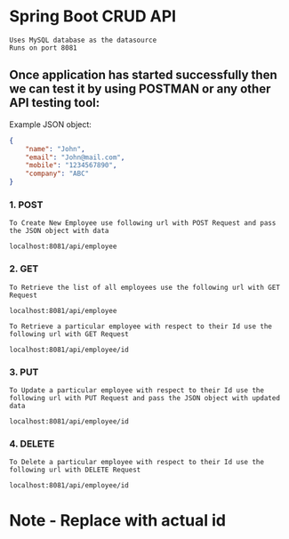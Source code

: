 # Spring Boot CRUD API

	Uses MySQL database as the datasource
	Runs on port 8081
	
## Once application has started successfully then we can test it by using POSTMAN or any other API testing tool:

Example JSON object:
```json
{
	"name": "John",
	"email": "John@mail.com",
	"mobile": "1234567890",
	"company": "ABC"
}
```


### 1. POST
	To Create New Employee use following url with POST Request and pass the JSON object with data

```url
localhost:8081/api/employee
```

### 2. GET
	To Retrieve the list of all employees use the following url with GET Request

```url
localhost:8081/api/employee
```

	To Retrieve a particular employee with respect to their Id use the following url with GET Request

```url
localhost:8081/api/employee/id
```

### 3. PUT
	To Update a particular employee with respect to their Id use the following url with PUT Request and pass the JSON object with updated data

```url
localhost:8081/api/employee/id
```


### 4. DELETE
	To Delete a particular employee with respect to their Id use the following url with DELETE Request

```url
localhost:8081/api/employee/id
```


# Note - Replace with actual id